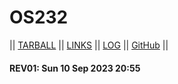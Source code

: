 # OS232

|| [TARBALL](https://os.vlsm.org/Log/BimantoroW.tar.bz2.txt) || [LINKS](LINKS/) || [LOG](TXT/mylog.txt) || [GitHub](https://github.com/BimantoroW/os232/) ||

#### REV01: Sun 10 Sep 2023 20:55
